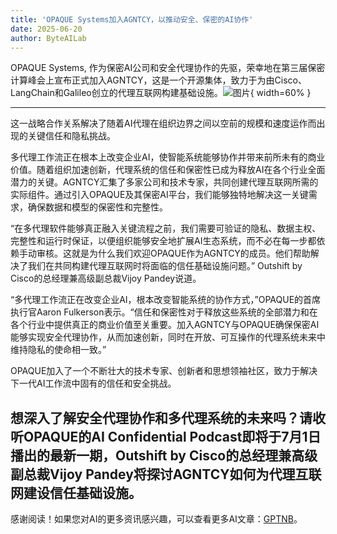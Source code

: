 ```yaml
---
title: 'OPAQUE Systems加入AGNTCY，以推动安全、保密的AI协作'
date: 2025-06-20
author: ByteAILab
---
```


OPAQUE Systems, 作为保密AI公司和安全代理协作的先驱，荣幸地在第三届保密计算峰会上宣布正式加入AGNTCY，这是一个开源集体，致力于为由Cisco、LangChain和Galileo创立的代理互联网构建基础设施。![图片](https://ai-techpark.com/wp-content/uploads/OPAQUE-Systems.jpg){ width=60% }

---
这一战略合作关系解决了随着AI代理在组织边界之间以空前的规模和速度运作而出现的关键信任和隐私挑战。

多代理工作流正在根本上改变企业AI，使智能系统能够协作并带来前所未有的商业价值。随着组织加速创新，代理系统的信任和保密性已成为释放AI在各个行业全面潜力的关键。AGNTCY汇集了多家公司和技术专家，共同创建代理互联网所需的实际组件。通过引入OPAQUE及其保密AI平台，我们能够独特地解决这一关键需求，确保数据和模型的保密性和完整性。

“在多代理软件能够真正融入关键流程之前，我们需要可验证的隐私、数据主权、完整性和运行时保证，以便组织能够安全地扩展AI生态系统，而不必在每一步都依赖手动审核。这就是为什么我们欢迎OPAQUE作为AGNTCY的成员。他们帮助解决了我们在共同构建代理互联网时将面临的信任基础设施问题。” Outshift by Cisco的总经理兼高级副总裁Vijoy Pandey说道。

“多代理工作流正在改变企业AI，根本改变智能系统的协作方式，”OPAQUE的首席执行官Aaron Fulkerson表示。“信任和保密性对于释放这些系统的全部潜力和在各个行业中提供真正的商业价值至关重要。加入AGNTCY与OPAQUE确保保密AI能够实现安全代理协作，从而加速创新，同时在开放、可互操作的代理系统未来中维持隐私的使命相一致。”

OPAQUE加入了一个不断壮大的技术专家、创新者和思想领袖社区，致力于解决下一代AI工作流中固有的信任和安全挑战。

想深入了解安全代理协作和多代理系统的未来吗？请收听OPAQUE的AI Confidential Podcast即将于7月1日播出的最新一期，Outshift by Cisco的总经理兼高级副总裁Vijoy Pandey将探讨AGNTCY如何为代理互联网建设信任基础设施。
---
感谢阅读！如果您对AI的更多资讯感兴趣，可以查看更多AI文章：[GPTNB](https://gptnb.com)。